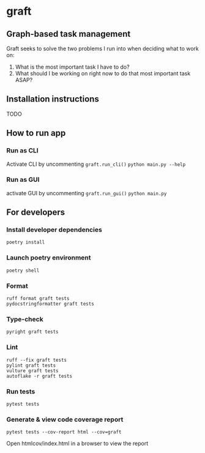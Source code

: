 # graft

## Graph-based task management

Graft seeks to solve the two problems I run into when deciding what to work on:
1. What is the most important task I have to do?
2. What should I be working on right now to do that most important task ASAP?

## Installation instructions
TODO

## How to run app
### Run as CLI
Activate CLI by uncommenting `graft.run_cli()`
```python main.py --help```

### Run as GUI
activate GUI by uncommenting `graft.run_gui()`
```python main.py```

## For developers
### Install developer dependencies
```poetry install```

### Launch poetry environment
```poetry shell```

### Format
```
ruff format graft tests
pydocstringformatter graft tests
```

### Type-check
```
pyright graft tests
```

### Lint
```
ruff --fix graft tests
pylint graft tests
vulture graft tests
autoflake -r graft tests
```

### Run tests
```pytest tests```
### Generate & view code coverage report
```pytest tests --cov-report html --cov=graft```

Open htmlcov/index.html in a browser to view the report
